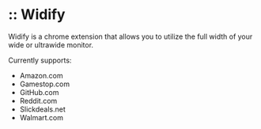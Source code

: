 # :: Widify
<p>Widify is a chrome extension that allows you to utilize the full width of your wide or ultrawide monitor.</p>


Currently supports:

<ul>
  <li>Amazon.com</li>
  <li>Gamestop.com</li>
  <li>GitHub.com</li>
  <li>Reddit.com</li>
  <li>Slickdeals.net</li>
  <li>Walmart.com</li>
</ul>
